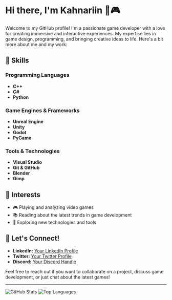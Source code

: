 # Hi there, I'm Kahnariin 👾🎮

Welcome to my GitHub profile! I'm a passionate game developer with a love for creating immersive and interactive experiences. My expertise lies in game design, programming, and bringing creative ideas to life. Here's a bit more about me and my work:

## 🔹 Skills

### Programming Languages
- **C++**
- **C#**
- **Python**

### Game Engines & Frameworks
- **Unreal Engine**
- **Unity**
- **Godot**
- **PyGame**

### Tools & Technologies
- **Visual Studio**
- **Git & GitHub**
- **Blender**
- **Gimp**

## 🔹 Interests

- 🎮 Playing and analyzing video games
- 📚 Reading about the latest trends in game development
- 🚀 Exploring new technologies and tools

## 🔹 Let's Connect!

- **LinkedIn:** [Your LinkedIn Profile](#)
- **Twitter:** [Your Twitter Profile](#)
- **Discord:** [Your Discord Handle](#)

Feel free to reach out if you want to collaborate on a project, discuss game development, or just chat about the latest games!

---

![GitHub Stats](https://github-readme-stats.vercel.app/api?username=Kahnariin&show_icons=true&theme=radical)
![Top Languages](https://github-readme-stats.vercel.app/api/top-langs/?username=Kahnariin&layout=compact&theme=radical)
